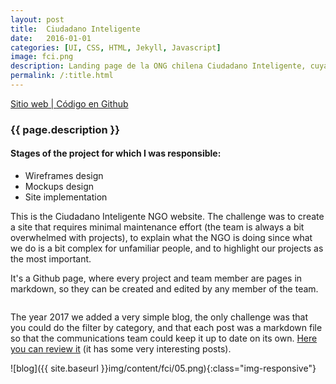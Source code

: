 ```yaml
---
layout: post
title:  Ciudadano Inteligente
date:   2016-01-01
categories: [UI, CSS, HTML, Jekyll, Javascript]
image: fci.png
description: Landing page de la ONG chilena Ciudadano Inteligente, cuya misión es fortalecer la democracia y reducir la desigualdad en América Latina a través del uso innovador de las tecnologías de la información.
permalink: /:title.html
---
```

<p>
<a href="http://ciudadanointeligente.org/" target="_blank"><i class="fa fa-external-link-square" aria-hidden="true"></i> Sitio web | </a><a href="https://github.com/ciudadanointeligente/ciudadanoi" target="_blank"><i class="fa fa-github" aria-hidden="true"></i> Código en Github</a>
</p>

<h3>{{ page.description }}</h3>

<h4>Stages of the project for which I was responsible:</h4>
<ul class="linea list-unstyled">
<li>Wireframes design</li>
<li>Mockups design</li>
<li>Site implementation</li>
</ul>

This is the Ciudadano Inteligente NGO website. The challenge was to create a site that requires minimal maintenance effort (the team is always a bit overwhelmed with projects), to explain what the NGO is doing since what we do is a bit complex for unfamiliar people, and to highlight our projects as the most important.

It's a Github page, where every project and team member are pages in markdown, so they can be created and edited by any member of the team.

<div class="main-slider">
  <div class="item"><img alt="" src="{{ site.baseurl }}img/content/fci/01.png" class="img-responsive"></div>
  <div class="item"><img alt="" src="{{ site.baseurl }}img/content/fci/02.png" class="img-responsive"></div>
  <div class="item"><img alt="" src="{{ site.baseurl }}img/content/fci/03.png" class="img-responsive"></div>
  <div class="item"><img alt="" src="{{ site.baseurl }}img/content/fci/04.png" class="img-responsive"></div>
</div>

The year 2017 we added a very simple blog, the only challenge was that you could do the filter by category, and that each post was a markdown file so that the communications team could keep it up to date on its own. [Here you can review it](https://blog.ciudadanointeligente.org/) (it has some very interesting posts).

![blog]({{ site.baseurl }}img/content/fci/05.png){:class="img-responsive"}
